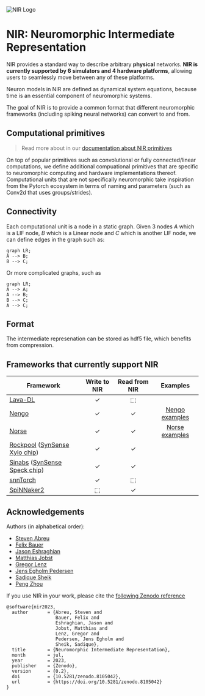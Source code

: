 <picture>
<source media="(prefers-color-scheme: dark)" srcset="https://github.com/neuromorphs/NIR/raw/main/docs/logo_dark.png">
<img alt="NIR Logo" src="https://github.com/neuromorphs/NIR/raw/main/docs/logo_light.png">
</picture>

# NIR: Neuromorphic Intermediate Representation

NIR provides a standard way to describe arbitrary **physical** networks.
**NIR is currently supported by 6 simulators and 4 hardware platforms**, allowing users to seamlessly move between any of these platforms.

Neuron models in NIR are defined as dynamical system equations, because time is an essential component of neuromorphic systems.

The goal of NIR is to provide a common format that different neuromorphic frameworks (including spiking neural networks) can convert to and from.

## Computational primitives
> Read more about in our [documentation about NIR primitives](https://nnir.readthedocs.io/en/latest/primitives.html)

On top of popular primitives such as convolutional or fully connected/linear computations, we define additional compuational primitives that are specific to neuromorphic computing and hardware implementations thereof. 
Computational units that are not specifically neuromorphic take inspiration from the Pytorch ecosystem in terms of naming and parameters (such as Conv2d that uses groups/strides).

## Connectivity 
Each computational unit is a node in a static graph.
Given 3 nodes $A$ which is a LIF node, $B$ which is a Linear node and $C$ which is another LIF node, we can define edges in the graph such as:

```mermaid
graph LR;
A --> B;
B --> C;
```

Or more complicated graphs, such as

```mermaid
graph LR;
A --> A;
A --> B;
B --> C;
A --> C;
```

## Format
The intermediate represenation can be stored as hdf5 file, which benefits from compression. 

## Frameworks that currently support NIR

| **Framework** | **Write to NIR** | **Read from NIR** | **Examples** |
| --------------- | :--: | :--: | :------: |
| [Lava-DL](https://github.com/lava-nc/lava-dl) | ✓ | ⬚ |
| [Nengo](https://nengo.ai) | ✓ | ✓ | [Nengo examples](https://github.com/neuromorphs/nir/tree/main/example/nengo/) |
| [Norse](https://github.com/norse/norse) | ✓ | ✓ | [Norse examples](https://github.com/neuromorphs/nir/tree/main/example/norse/) |
| [Rockpool](https://rockpool.ai) ([SynSense Xylo chip](https://www.synsense.ai/products/xylo/)) | ✓ | ✓ |
| [Sinabs](https://sinabs.readthedocs.io) ([SynSense Speck chip](https://www.synsense.ai/products/speck-2/)) | ✓ | ✓ |
| [snnTorch](https://github.com/jeshraghian/snntorch/) | ✓ | ⬚ |
| [SpiNNaker2](https://spinncloud.com/portfolio/spinnaker2/) | ⬚ | ✓ |


## Acknowledgements
Authors (in alphabetical order):
* [Steven Abreu](https://github.com/stevenabreu7)
* [Felix Bauer](https://github.com/bauerfe)
* [Jason Eshraghian](https://github.com/jeshraghian)
* [Matthias Jobst](https://github.com/matjobst)
* [Gregor Lenz](https://github.com/biphasic)
* [Jens Egholm Pedersen](https://github.com/jegp)
* [Sadique Sheik](https://github.com/sheiksadique)
* [Peng Zhou](https://github.com/pengzhouzp)

If you use NIR in your work, please cite the [following Zenodo reference](https://zenodo.org/record/8105042)

```
@software{nir2023,
  author       = {Abreu, Steven and
                  Bauer, Felix and
                  Eshraghian, Jason and
                  Jobst, Matthias and
                  Lenz, Gregor and
                  Pedersen, Jens Egholm and
                  Sheik, Sadique},
  title        = {Neuromorphic Intermediate Representation},
  month        = jul,
  year         = 2023,
  publisher    = {Zenodo},
  version      = {0.2},
  doi          = {10.5281/zenodo.8105042},
  url          = {https://doi.org/10.5281/zenodo.8105042}
}
```
